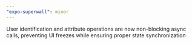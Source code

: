 ```yaml
---
"expo-superwall": minor
---
```


User identification and attribute operations are now non-blocking async calls, preventing UI freezes while ensuring proper state synchronization
